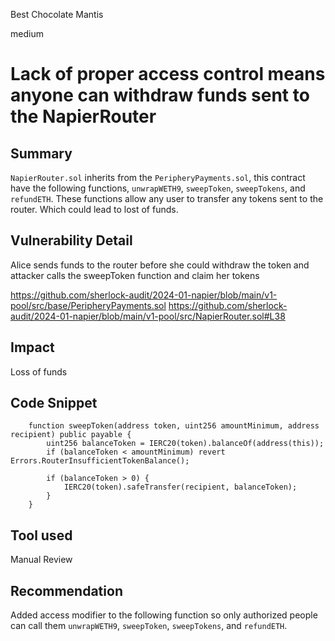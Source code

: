 Best Chocolate Mantis

medium

# Lack of proper access control means anyone can withdraw funds sent to the NapierRouter

## Summary

`NapierRouter.sol` inherits from the `PeripheryPayments.sol`, this contract have the following functions, `unwrapWETH9`, `sweepToken`, `sweepTokens`, and `refundETH`. These functions allow any user to transfer any tokens sent to the router. Which could lead to lost of funds.

## Vulnerability Detail

Alice sends funds to the router before she could withdraw the token and attacker calls the
sweepToken function and claim her tokens

https://github.com/sherlock-audit/2024-01-napier/blob/main/v1-pool/src/base/PeripheryPayments.sol
https://github.com/sherlock-audit/2024-01-napier/blob/main/v1-pool/src/NapierRouter.sol#L38

## Impact

Loss of funds

## Code Snippet

```solidity
    function sweepToken(address token, uint256 amountMinimum, address recipient) public payable {
        uint256 balanceToken = IERC20(token).balanceOf(address(this));
        if (balanceToken < amountMinimum) revert Errors.RouterInsufficientTokenBalance();

        if (balanceToken > 0) {
            IERC20(token).safeTransfer(recipient, balanceToken);
        }
    }
```

## Tool used

Manual Review


## Recommendation 

Added access modifier to the following function so only authorized people can call them
 `unwrapWETH9`, `sweepToken`, `sweepTokens`, and `refundETH`.
